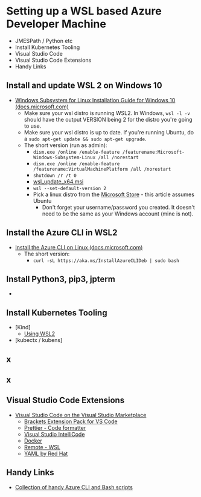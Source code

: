 # Setting up a WSL based Azure Developer Machine

- JMESPath / Python etc
- Install Kubernetes Tooling
- Visual Studio Code
- Visual Studio Code Extensions
- Handy Links

## Install and update WSL 2 on Windows 10

- [Windows Subsystem for Linux Installation Guide for Windows 10 (docs.microsoft.com)](https://docs.microsoft.com/windows/wsl/install-win10)
    - Make sure your wsl distro is running WSL2. In Windows, `wsl -l -v` should have the output VERSION being 2 for the distro you're going to use.
    - Make sure your wsl distro is up to date. If you're running Ubuntu, do a `sudo apt-get update && sudo apt-get upgrade`.
    - The short version (run as admin):
        - `dism.exe /online /enable-feature /featurename:Microsoft-Windows-Subsystem-Linux /all /norestart`
        - `dism.exe /online /enable-feature /featurename:VirtualMachinePlatform /all /norestart`
        - `shutdown /r /t 0`
        - [wsl_update_x64.msi](https://wslstorestorage.blob.core.windows.net/wslblob/wsl_update_x64.msi)
        - `wsl --set-default-version 2`
        - Pick a linux distro from the [Microsoft Store](https://aka.ms/wslstore) - this article assumes Ubuntu
            - Don't forget your username/password you created. It doesn't need to be the same as your Windows account (mine is not).

## Install the Azure CLI in WSL2

- [Install the Azure CLI on Linux (docs.microsoft.com)](https://docs.microsoft.com/cli/azure/install-azure-cli-linux)
    - The short version:
        - `curl -sL https://aka.ms/InstallAzureCLIDeb | sudo bash`

## Install Python3, pip3, jpterm

- 

## Install Kubernetes Tooling

- [Kind]
    - [Using WSL2](https://kind.sigs.k8s.io/docs/user/using-wsl2/)
- [kubectx / kubens]

## x

## x

## Visual Studio Code Extensions

- [Visual Studio Code on the Visual Studio Marketplace](https://marketplace.visualstudio.com/vscode)
    - [Brackets Extension Pack for VS Code](https://marketplace.visualstudio.com/items?itemName=ms-vscode.brackets-pack)
    - [Prettier - Code formatter](https://marketplace.visualstudio.com/items?itemName=esbenp.prettier-vscode)
    - [Visual Studio IntelliCode](https://marketplace.visualstudio.com/items?itemName=VisualStudioExptTeam.vscodeintellicode)
    - [Docker](https://marketplace.visualstudio.com/items?itemName=ms-azuretools.vscode-docker)
    - [Remote - WSL](https://marketplace.visualstudio.com/items?itemName=ms-vscode-remote.remote-wsl)
    - [YAML by Red Hat](https://marketplace.visualstudio.com/items?itemName=redhat.vscode-yaml)

## Handy Links

- [Collection of handy Azure CLI and Bash scripts](https://pascalnaber.wordpress.com/2020/01/10/collection-of-handy-azure-cli-and-bash-scripts/)